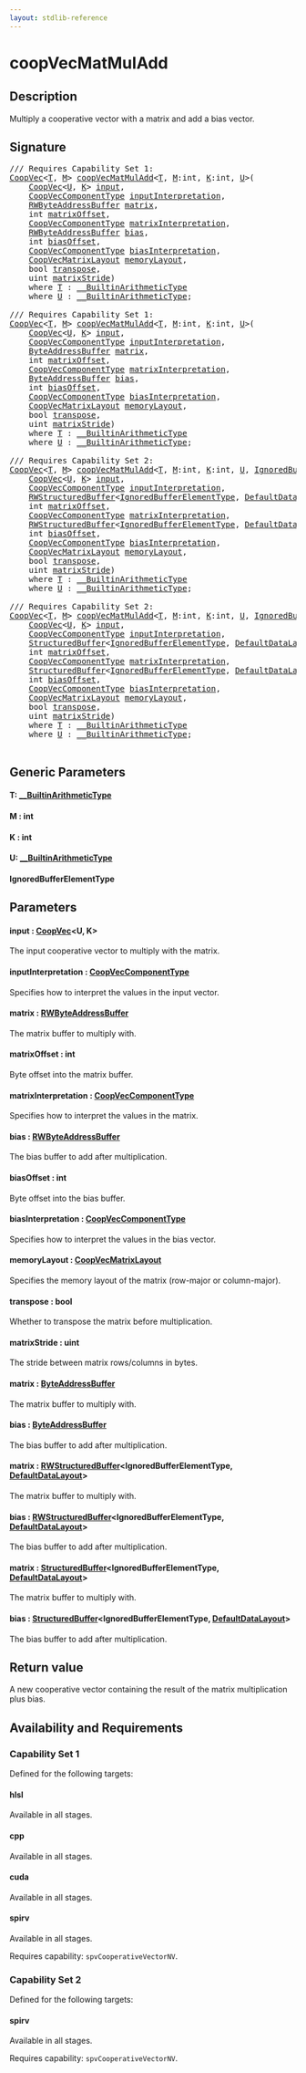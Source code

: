 ```yaml
---
layout: stdlib-reference
---
```


# coopVecMatMulAdd

## Description

Multiply a cooperative vector with a matrix and add a bias vector.



## Signature 

<pre>
/// Requires Capability Set 1:
<a href="../../types/coopvec-04/index.html" class="code_type">CoopVec</a>&lt;<a href=".html#typeparam-T" class="code_type">T</a>, <a href=".html#decl-M" class="code_var">M</a>&gt; <a href=".html">coopVecMatMulAdd</a>&lt;<a href=".html#typeparam-T" class="code_type">T</a>, <a href=".html#decl-M" class="code_var">M</a>:<span class="code_keyword">int</span>, <a href=".html#decl-K" class="code_var">K</a>:<span class="code_keyword">int</span>, <a href=".html#typeparam-U" class="code_type">U</a>&gt;(
    <a href="../../types/coopvec-04/index.html" class="code_type">CoopVec</a>&lt;<a href=".html#typeparam-U" class="code_type">U</a>, <a href=".html#decl-K" class="code_var">K</a>&gt; <a href=".html#decl-input" class="code_param">input</a>,
    <a href="../../types/coopveccomponenttype-047g/index.html" class="code_type">CoopVecComponentType</a> <a href=".html#decl-inputInterpretation" class="code_param">inputInterpretation</a>,
    <a href="../../types/rwbyteaddressbuffer-0126d/index.html" class="code_type">RWByteAddressBuffer</a> <a href=".html#decl-matrix" class="code_param">matrix</a>,
    <span class="code_keyword">int</span> <a href=".html#decl-matrixOffset" class="code_param">matrixOffset</a>,
    <a href="../../types/coopveccomponenttype-047g/index.html" class="code_type">CoopVecComponentType</a> <a href=".html#decl-matrixInterpretation" class="code_param">matrixInterpretation</a>,
    <a href="../../types/rwbyteaddressbuffer-0126d/index.html" class="code_type">RWByteAddressBuffer</a> <a href=".html#decl-bias" class="code_param">bias</a>,
    <span class="code_keyword">int</span> <a href=".html#decl-biasOffset" class="code_param">biasOffset</a>,
    <a href="../../types/coopveccomponenttype-047g/index.html" class="code_type">CoopVecComponentType</a> <a href=".html#decl-biasInterpretation" class="code_param">biasInterpretation</a>,
    <a href="../../types/coopvecmatrixlayout-047d/index.html" class="code_type">CoopVecMatrixLayout</a> <a href=".html#decl-memoryLayout" class="code_param">memoryLayout</a>,
    <span class="code_keyword">bool</span> <a href=".html#decl-transpose" class="code_param">transpose</a>,
    <span class="code_keyword">uint</span> <a href=".html#decl-matrixStride" class="code_param">matrixStride</a>)
    <span class='code_keyword'>where</span> <a href=".html#typeparam-T" class="code_type">T</a> : <a href="../../interfaces/0_builtinarithmetictype-029j/index.html" class="code_type">__BuiltinArithmeticType</a>
    <span class='code_keyword'>where</span> <a href=".html#typeparam-U" class="code_type">U</a> : <a href="../../interfaces/0_builtinarithmetictype-029j/index.html" class="code_type">__BuiltinArithmeticType</a>;

/// Requires Capability Set 1:
<a href="../../types/coopvec-04/index.html" class="code_type">CoopVec</a>&lt;<a href=".html#typeparam-T" class="code_type">T</a>, <a href=".html#decl-M" class="code_var">M</a>&gt; <a href=".html">coopVecMatMulAdd</a>&lt;<a href=".html#typeparam-T" class="code_type">T</a>, <a href=".html#decl-M" class="code_var">M</a>:<span class="code_keyword">int</span>, <a href=".html#decl-K" class="code_var">K</a>:<span class="code_keyword">int</span>, <a href=".html#typeparam-U" class="code_type">U</a>&gt;(
    <a href="../../types/coopvec-04/index.html" class="code_type">CoopVec</a>&lt;<a href=".html#typeparam-U" class="code_type">U</a>, <a href=".html#decl-K" class="code_var">K</a>&gt; <a href=".html#decl-input" class="code_param">input</a>,
    <a href="../../types/coopveccomponenttype-047g/index.html" class="code_type">CoopVecComponentType</a> <a href=".html#decl-inputInterpretation" class="code_param">inputInterpretation</a>,
    <a href="../../types/byteaddressbuffer-04b/index.html" class="code_type">ByteAddressBuffer</a> <a href=".html#decl-matrix" class="code_param">matrix</a>,
    <span class="code_keyword">int</span> <a href=".html#decl-matrixOffset" class="code_param">matrixOffset</a>,
    <a href="../../types/coopveccomponenttype-047g/index.html" class="code_type">CoopVecComponentType</a> <a href=".html#decl-matrixInterpretation" class="code_param">matrixInterpretation</a>,
    <a href="../../types/byteaddressbuffer-04b/index.html" class="code_type">ByteAddressBuffer</a> <a href=".html#decl-bias" class="code_param">bias</a>,
    <span class="code_keyword">int</span> <a href=".html#decl-biasOffset" class="code_param">biasOffset</a>,
    <a href="../../types/coopveccomponenttype-047g/index.html" class="code_type">CoopVecComponentType</a> <a href=".html#decl-biasInterpretation" class="code_param">biasInterpretation</a>,
    <a href="../../types/coopvecmatrixlayout-047d/index.html" class="code_type">CoopVecMatrixLayout</a> <a href=".html#decl-memoryLayout" class="code_param">memoryLayout</a>,
    <span class="code_keyword">bool</span> <a href=".html#decl-transpose" class="code_param">transpose</a>,
    <span class="code_keyword">uint</span> <a href=".html#decl-matrixStride" class="code_param">matrixStride</a>)
    <span class='code_keyword'>where</span> <a href=".html#typeparam-T" class="code_type">T</a> : <a href="../../interfaces/0_builtinarithmetictype-029j/index.html" class="code_type">__BuiltinArithmeticType</a>
    <span class='code_keyword'>where</span> <a href=".html#typeparam-U" class="code_type">U</a> : <a href="../../interfaces/0_builtinarithmetictype-029j/index.html" class="code_type">__BuiltinArithmeticType</a>;

/// Requires Capability Set 2:
<a href="../../types/coopvec-04/index.html" class="code_type">CoopVec</a>&lt;<a href=".html#typeparam-T" class="code_type">T</a>, <a href=".html#decl-M" class="code_var">M</a>&gt; <a href=".html">coopVecMatMulAdd</a>&lt;<a href=".html#typeparam-T" class="code_type">T</a>, <a href=".html#decl-M" class="code_var">M</a>:<span class="code_keyword">int</span>, <a href=".html#decl-K" class="code_var">K</a>:<span class="code_keyword">int</span>, <a href=".html#typeparam-U" class="code_type">U</a>, <a href=".html#typeparam-IgnoredBufferElementType" class="code_type">IgnoredBufferElementType</a>&gt;(
    <a href="../../types/coopvec-04/index.html" class="code_type">CoopVec</a>&lt;<a href=".html#typeparam-U" class="code_type">U</a>, <a href=".html#decl-K" class="code_var">K</a>&gt; <a href=".html#decl-input" class="code_param">input</a>,
    <a href="../../types/coopveccomponenttype-047g/index.html" class="code_type">CoopVecComponentType</a> <a href=".html#decl-inputInterpretation" class="code_param">inputInterpretation</a>,
    <a href="../../types/rwstructuredbuffer-012c/index.html" class="code_type">RWStructuredBuffer</a>&lt;<a href=".html#typeparam-IgnoredBufferElementType" class="code_type">IgnoredBufferElementType</a>, <a href="../../types/defaultdatalayout-07b/index.html" class="code_type">DefaultDataLayout</a>&gt; <a href=".html#decl-matrix" class="code_param">matrix</a>,
    <span class="code_keyword">int</span> <a href=".html#decl-matrixOffset" class="code_param">matrixOffset</a>,
    <a href="../../types/coopveccomponenttype-047g/index.html" class="code_type">CoopVecComponentType</a> <a href=".html#decl-matrixInterpretation" class="code_param">matrixInterpretation</a>,
    <a href="../../types/rwstructuredbuffer-012c/index.html" class="code_type">RWStructuredBuffer</a>&lt;<a href=".html#typeparam-IgnoredBufferElementType" class="code_type">IgnoredBufferElementType</a>, <a href="../../types/defaultdatalayout-07b/index.html" class="code_type">DefaultDataLayout</a>&gt; <a href=".html#decl-bias" class="code_param">bias</a>,
    <span class="code_keyword">int</span> <a href=".html#decl-biasOffset" class="code_param">biasOffset</a>,
    <a href="../../types/coopveccomponenttype-047g/index.html" class="code_type">CoopVecComponentType</a> <a href=".html#decl-biasInterpretation" class="code_param">biasInterpretation</a>,
    <a href="../../types/coopvecmatrixlayout-047d/index.html" class="code_type">CoopVecMatrixLayout</a> <a href=".html#decl-memoryLayout" class="code_param">memoryLayout</a>,
    <span class="code_keyword">bool</span> <a href=".html#decl-transpose" class="code_param">transpose</a>,
    <span class="code_keyword">uint</span> <a href=".html#decl-matrixStride" class="code_param">matrixStride</a>)
    <span class='code_keyword'>where</span> <a href=".html#typeparam-T" class="code_type">T</a> : <a href="../../interfaces/0_builtinarithmetictype-029j/index.html" class="code_type">__BuiltinArithmeticType</a>
    <span class='code_keyword'>where</span> <a href=".html#typeparam-U" class="code_type">U</a> : <a href="../../interfaces/0_builtinarithmetictype-029j/index.html" class="code_type">__BuiltinArithmeticType</a>;

/// Requires Capability Set 2:
<a href="../../types/coopvec-04/index.html" class="code_type">CoopVec</a>&lt;<a href=".html#typeparam-T" class="code_type">T</a>, <a href=".html#decl-M" class="code_var">M</a>&gt; <a href=".html">coopVecMatMulAdd</a>&lt;<a href=".html#typeparam-T" class="code_type">T</a>, <a href=".html#decl-M" class="code_var">M</a>:<span class="code_keyword">int</span>, <a href=".html#decl-K" class="code_var">K</a>:<span class="code_keyword">int</span>, <a href=".html#typeparam-U" class="code_type">U</a>, <a href=".html#typeparam-IgnoredBufferElementType" class="code_type">IgnoredBufferElementType</a>&gt;(
    <a href="../../types/coopvec-04/index.html" class="code_type">CoopVec</a>&lt;<a href=".html#typeparam-U" class="code_type">U</a>, <a href=".html#decl-K" class="code_var">K</a>&gt; <a href=".html#decl-input" class="code_param">input</a>,
    <a href="../../types/coopveccomponenttype-047g/index.html" class="code_type">CoopVecComponentType</a> <a href=".html#decl-inputInterpretation" class="code_param">inputInterpretation</a>,
    <a href="../../types/structuredbuffer-0a/index.html" class="code_type">StructuredBuffer</a>&lt;<a href=".html#typeparam-IgnoredBufferElementType" class="code_type">IgnoredBufferElementType</a>, <a href="../../types/defaultdatalayout-07b/index.html" class="code_type">DefaultDataLayout</a>&gt; <a href=".html#decl-matrix" class="code_param">matrix</a>,
    <span class="code_keyword">int</span> <a href=".html#decl-matrixOffset" class="code_param">matrixOffset</a>,
    <a href="../../types/coopveccomponenttype-047g/index.html" class="code_type">CoopVecComponentType</a> <a href=".html#decl-matrixInterpretation" class="code_param">matrixInterpretation</a>,
    <a href="../../types/structuredbuffer-0a/index.html" class="code_type">StructuredBuffer</a>&lt;<a href=".html#typeparam-IgnoredBufferElementType" class="code_type">IgnoredBufferElementType</a>, <a href="../../types/defaultdatalayout-07b/index.html" class="code_type">DefaultDataLayout</a>&gt; <a href=".html#decl-bias" class="code_param">bias</a>,
    <span class="code_keyword">int</span> <a href=".html#decl-biasOffset" class="code_param">biasOffset</a>,
    <a href="../../types/coopveccomponenttype-047g/index.html" class="code_type">CoopVecComponentType</a> <a href=".html#decl-biasInterpretation" class="code_param">biasInterpretation</a>,
    <a href="../../types/coopvecmatrixlayout-047d/index.html" class="code_type">CoopVecMatrixLayout</a> <a href=".html#decl-memoryLayout" class="code_param">memoryLayout</a>,
    <span class="code_keyword">bool</span> <a href=".html#decl-transpose" class="code_param">transpose</a>,
    <span class="code_keyword">uint</span> <a href=".html#decl-matrixStride" class="code_param">matrixStride</a>)
    <span class='code_keyword'>where</span> <a href=".html#typeparam-T" class="code_type">T</a> : <a href="../../interfaces/0_builtinarithmetictype-029j/index.html" class="code_type">__BuiltinArithmeticType</a>
    <span class='code_keyword'>where</span> <a href=".html#typeparam-U" class="code_type">U</a> : <a href="../../interfaces/0_builtinarithmetictype-029j/index.html" class="code_type">__BuiltinArithmeticType</a>;

</pre>

## Generic Parameters

####  <a id="typeparam-T"></a>T: [\_\_BuiltinArithmeticType](../../interfaces/0_builtinarithmetictype-029j/index.html)
####  <a id="decl-M"></a>M  : int
####  <a id="decl-K"></a>K  : int
####  <a id="typeparam-U"></a>U: [\_\_BuiltinArithmeticType](../../interfaces/0_builtinarithmetictype-029j/index.html)
####  <a id="typeparam-IgnoredBufferElementType"></a>IgnoredBufferElementType

## Parameters

####  <a id="decl-input"></a>input  : [CoopVec](../../types/coopvec-04/index.html)\<U, K\>
The input cooperative vector to multiply with the matrix.

####  <a id="decl-inputInterpretation"></a>inputInterpretation  : [CoopVecComponentType](../../types/coopveccomponenttype-047g/index.html)
Specifies how to interpret the values in the input vector.

####  <a id="decl-matrix"></a>matrix  : [RWByteAddressBuffer](../../types/rwbyteaddressbuffer-0126d/index.html)
The matrix buffer to multiply with.

####  <a id="decl-matrixOffset"></a>matrixOffset  : int
Byte offset into the matrix buffer.

####  <a id="decl-matrixInterpretation"></a>matrixInterpretation  : [CoopVecComponentType](../../types/coopveccomponenttype-047g/index.html)
Specifies how to interpret the values in the matrix.

####  <a id="decl-bias"></a>bias  : [RWByteAddressBuffer](../../types/rwbyteaddressbuffer-0126d/index.html)
The bias buffer to add after multiplication.

####  <a id="decl-biasOffset"></a>biasOffset  : int
Byte offset into the bias buffer.

####  <a id="decl-biasInterpretation"></a>biasInterpretation  : [CoopVecComponentType](../../types/coopveccomponenttype-047g/index.html)
Specifies how to interpret the values in the bias vector.

####  <a id="decl-memoryLayout"></a>memoryLayout  : [CoopVecMatrixLayout](../../types/coopvecmatrixlayout-047d/index.html)
Specifies the memory layout of the matrix (row-major or column-major).

####  <a id="decl-transpose"></a>transpose  : bool
Whether to transpose the matrix before multiplication.

####  <a id="decl-matrixStride"></a>matrixStride  : uint
The stride between matrix rows/columns in bytes.

####  <a id="decl-matrix"></a>matrix  : [ByteAddressBuffer](../../types/byteaddressbuffer-04b/index.html)
The matrix buffer to multiply with.

####  <a id="decl-bias"></a>bias  : [ByteAddressBuffer](../../types/byteaddressbuffer-04b/index.html)
The bias buffer to add after multiplication.

####  <a id="decl-matrix"></a>matrix  : [RWStructuredBuffer](../../types/rwstructuredbuffer-012c/index.html)\<IgnoredBufferElementType, [DefaultDataLayout](../../types/defaultdatalayout-07b/index.html)\>
The matrix buffer to multiply with.

####  <a id="decl-bias"></a>bias  : [RWStructuredBuffer](../../types/rwstructuredbuffer-012c/index.html)\<IgnoredBufferElementType, [DefaultDataLayout](../../types/defaultdatalayout-07b/index.html)\>
The bias buffer to add after multiplication.

####  <a id="decl-matrix"></a>matrix  : [StructuredBuffer](../../types/structuredbuffer-0a/index.html)\<IgnoredBufferElementType, [DefaultDataLayout](../../types/defaultdatalayout-07b/index.html)\>
The matrix buffer to multiply with.

####  <a id="decl-bias"></a>bias  : [StructuredBuffer](../../types/structuredbuffer-0a/index.html)\<IgnoredBufferElementType, [DefaultDataLayout](../../types/defaultdatalayout-07b/index.html)\>
The bias buffer to add after multiplication.


## Return value
A new cooperative vector containing the result of the matrix multiplication plus bias.


## Availability and Requirements

### Capability Set 1

Defined for the following targets:

#### hlsl
Available in all stages.

#### cpp
Available in all stages.

#### cuda
Available in all stages.

#### spirv
Available in all stages.

Requires capability: `spvCooperativeVectorNV`.

### Capability Set 2

Defined for the following targets:

#### spirv
Available in all stages.

Requires capability: `spvCooperativeVectorNV`.


